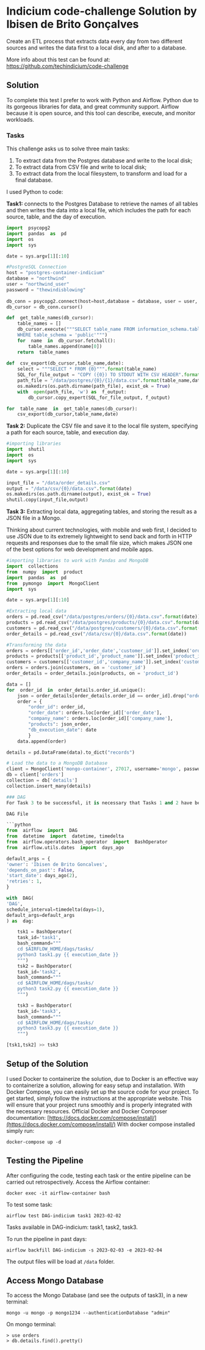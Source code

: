 ﻿
# Indicium code-challenge Solution by Ibisen de Brito Gonçalves

Create an ETL process that extracts data every day from two different sources and writes the data first to a local disk, and after to a database. 

More info about this test can be found at: https://github.com/techindicium/code-challenge

## Solution

To complete this test I prefer to work with Python and Airflow. 
Python due to its gorgeous libraries for data, and great community support.
Airflow because it is open source, and this tool can describe, execute, and monitor workloads.

### Tasks
This challenge asks us to solve three main tasks:
1. To extract data from the Postgres database and write to the local disk;
2. To extract data from CSV file and write to local disk;
3. To extract data from the local filesystem, to transform and load for a final database.

I used Python to code:

**Task1:** connects to the Postgres Database to retrieve the names of all tables and then writes the data into a local file, which includes the path for each source, table, and the day of execution. 
```python
import  psycopg2
import  pandas  as  pd
import  os
import  sys

date = sys.argv[1][:10]

#PostgreSQL Connection
host = "postgres-container-indicium"
database = "northwind"
user = "northwind_user"
password = "thewindisblowing"
  
db_conn = psycopg2.connect(host=host,database = database, user = user, password = password)
db_cursor = db_conn.cursor()

def  get_table_names(db_cursor):
	table_names = []
	db_cursor.execute("""SELECT table_name FROM information_schema.tables
	WHERE table_schema = 'public'""")
	for  name  in  db_cursor.fetchall():
		table_names.append(name[0])
	return  table_names
 
def  csv_export(db_cursor,table_name,date):
	select = """SELECT * FROM {0}""".format(table_name)
	SQL_for_file_output = "COPY ({0}) TO STDOUT WITH CSV HEADER".format(select)
	path_file = "/data/postgres/{0}/{1}/data.csv".format(table_name,date)
	os.makedirs(os.path.dirname(path_file), exist_ok = True)
	with  open(path_file, 'w') as  f_output:
		db_cursor.copy_expert(SQL_for_file_output, f_output)

for  table_name  in  get_table_names(db_cursor):
	csv_export(db_cursor,table_name,date)
``` 
**Task 2:** Duplicate the CSV file and save it to the local file system, specifying a path for each source, table, and execution day. 
```python
#importing libraries
import  shutil
import  os
import  sys

date = sys.argv[1][:10]

input_file = "/data/order_details.csv"
output = "/data/csv/{0}/data.csv".format(date)
os.makedirs(os.path.dirname(output), exist_ok = True)
shutil.copy(input_file,output)
```
**Task 3:** Extracting local data, aggregating tables, and storing the result as a JSON file in a Mongo. 

Thinking about current technologies, with mobile and web first, I decided to use JSON due to its extremely lightweight to send back and forth in HTTP requests and responses due to the small file size, which makes JSON one of the best options for web development and mobile apps.
```python
#importing libraries to work with Pandas and MongoDB
import  collections
from  numpy  import  product
import  pandas  as  pd
from  pymongo  import  MongoClient
import  sys

date = sys.argv[1][:10]

#Extracting local data
orders = pd.read_csv("/data/postgres/orders/{0}/data.csv".format(date))
products = pd.read_csv("/data/postgres/products/{0}/data.csv".format(date))
customers = pd.read_csv("/data/postgres/customers/{0}/data.csv".format(date))
order_details = pd.read_csv("/data/csv/{0}/data.csv".format(date))

#Transforming the data
orders = orders[['order_id','order_date','customer_id']].set_index('order_id')
products = products[['product_id','product_name']].set_index('product_id')
customers = customers[['customer_id','company_name']].set_index('customer_id')
orders = orders.join(customers, on = 'customer_id')
order_details = order_details.join(products, on = 'product_id')

data = []
for  order_id  in  order_details.order_id.unique():
	json = order_details[order_details.order_id == order_id].drop("order_id", axis = 1).to_dict("records")
	order = {
		"order_id": order_id,
		"order_date": orders.loc[order_id]['order_date'],
		"company_name": orders.loc[order_id]['company_name'],
		"products": json_order,
		"db_execution_date": date
		}
	data.append(order)

details = pd.DataFrame(data).to_dict("records")

# Load the data to a MongoDB Database
client = MongoClient('mongo-container', 27017, username='mongo', password = 'mongo1234')
db = client['orders']
collection = db['details']
collection.insert_many(details)

### DAG
For Task 3 to be successful, it is necessary that Tasks 1 and 2 have been executed without issue. To ensure this, Airflow requires a DAG to be created. This DAG is set to run daily and its last line enforces the necessary dependencies between the tasks.

DAG File

```python
from  airflow  import  DAG
from  datetime  import  datetime, timedelta
from  airflow.operators.bash_operator  import  BashOperator
from  airflow.utils.dates  import  days_ago

default_args = {
'owner': 'Ibisen de Brito Goncalves',
'depends_on_past': False,
'start_date': days_ago(2),
'retries': 1,
}

with  DAG(
'DAG',
schedule_interval=timedelta(days=1),
default_args=default_args
) as  dag:

	tsk1 = BashOperator(
	task_id='task1',
	bash_command="""
	cd $AIRFLOW_HOME/dags/tasks/
	python3 task1.py {{ execution_date }}
	""")
	tsk2 = BashOperator(
	task_id='task2',
	bash_command="""
	cd $AIRFLOW_HOME/dags/tasks/
	python3 task2.py {{ execution_date }}
	""")

	tsk3 = BashOperator(
	task_id='task3',
	bash_command="""
	cd $AIRFLOW_HOME/dags/tasks/
	python3 task3.py {{ execution_date }}
	""")

[tsk1,tsk2] >> tsk3
```
## Setup of the Solution

I used Docker to containerize the solution, due to Docker is an effective way to containerize a solution, allowing for easy setup and installation. With Docker Compose, you can easily set up the source code for your project. To get started, simply follow the instructions at the appropriate website. This will ensure that your project runs smoothly and is properly integrated with the necessary resources. Official Docker and Docker Composer documentation: [https://docs.docker.com/compose/install/](https://docs.docker.com/compose/install/)
With docker compose installed simply run:

```
docker-compose up -d
```
## Testing the Pipeline

After configuring the code, testing each task or the entire pipeline can be carried out retrospectively.
Access the Airflow container:
```
docker exec -it airflow-container bash
```
To test some task:

```
airflow test DAG-indicium task1 2023-02-02
```
Tasks available in DAG-indicium: task1, task2, task3. 

To run the pipeline in past days:
```
airflow backfill DAG-indicium -s 2023-02-03 -e 2023-02-04
```
The output files will be load at `/data` folder.

## Access Mongo Database

To access the Mongo Database (and see the outputs of task3), in a new terminal:
```
mongo -u mongo -p mongo1234 --authenticationDatabase "admin"
```
On mongo terminal:
```
> use orders
> db.details.find().pretty()
```